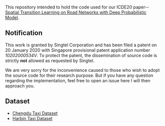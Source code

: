 
This repository intended to hold the code used for our ICDE20 paper--[Spatial Transition Learning on Road Networks with Deep Probabilistic Model](https://www.ntu.edu.sg/home/lixiucheng/pdfs/icde20-deepst.pdf).


## Notification

This work is granted by Singtel Corporation and has been filed a patent on 20 January 2020 with Singapore provisional patent application number *10202000534V*. To protect the patent, the dissemination of source code is strictly **not** allowed as requested by Singtel. 

We are very sorry for the inconvenience caused to those who wish to adopt the source code for their research purpose. But if you have any question regarding the implementation, feel free to open an issue here I will then approach you. 

## Dataset

* [Chengdu Taxi Dataset](https://outreach.didichuxing.com/research/opendata/en/)
* [Harbin Taxi Dataset](https://github.com/boathit/deepgtt)
